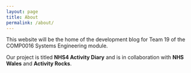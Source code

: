 ```yaml
---
layout: page
title: About
permalink: /about/
---
```


This website will be the home of the development blog for Team 19 of the COMP0016 Systems Engineering module.

Our project is titled **NHS4 Activity Diary** and is in collaboration with **NHS Wales** and **Activity Rocks**.